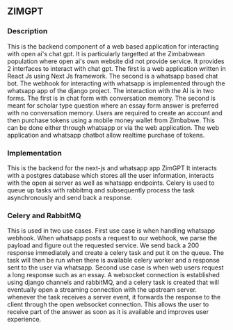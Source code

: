 ## ZIMGPT

### Description
This is the backend component of a web based application for interacting with open ai's chat gpt.
It is particularly targetted at the Zimbabwean population where open ai's own website did not provide service.
It provides 2 interfaces to interact with chat gpt. The first is a web application written in React Js using Next Js framework. The second is a whatsapp based chat bot.
The webhook for interacting with whatsapp is implemented through the whatsapp app of the django project.
The interaction with the AI is in two forms. The first is in chat form with conversation memory. The second is meant for scholar type question where an essay form answer is preferred with no conversation memory.
Users are required to create an account and then purchase tokens using a mobile money wallet from Zimbabwe. This can be done either through whatsapp or via the web application.
The web application and whatsapp chatbot allow realtime purchase of tokens.

### Implementation
This is the backend for the next-js and whatsapp app ZimGPT
It interacts with a postgres database which stores all the user information, interacts with the open ai server as well as whatsapp endpoints.
Celery is used to queue up tasks with rabbitmq and subsequently process the task asynchronously and send back a response.

### Celery and RabbitMQ
This is used in two use cases.
First use case is when handling whatsapp webhook. When whatsapp posts a request to our webhook, we parse the payload and figure out the requested service. We send back a 200 response immediately and create a celery task and put it on the queue. The task will then be run when there is available celery worker and a response sent to the user via whatsapp.
Second use case is when web users request a long response such as an essay. A websocket connection is established using django channels and rabbitMQ, and a celery task is created that will eventually open a streaming connection with the upstream server. whenever the task receives a server event, it forwards the response to the client through the open websocket connection. This allows the user to receive part of the answer as soon as it is available and improves user experience.